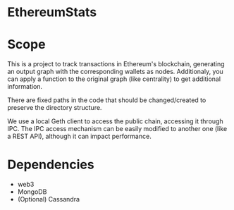 # EthereumStats

# Scope

This is a project to track transactions in Ethereum's blockchain, generating an output graph with the corresponding wallets as nodes. Additionaly, you can apply a function to the original graph (like centrality) to get additional information. 

There are fixed paths in the code that should be changed/created to preserve the directory structure.

We use a local Geth client to access the public chain, accessing it through IPC. The IPC access mechanism can be easily modified to another one (like a REST API), although it can impact performance.

# Dependencies

* web3
* MongoDB
* (Optional) Cassandra
